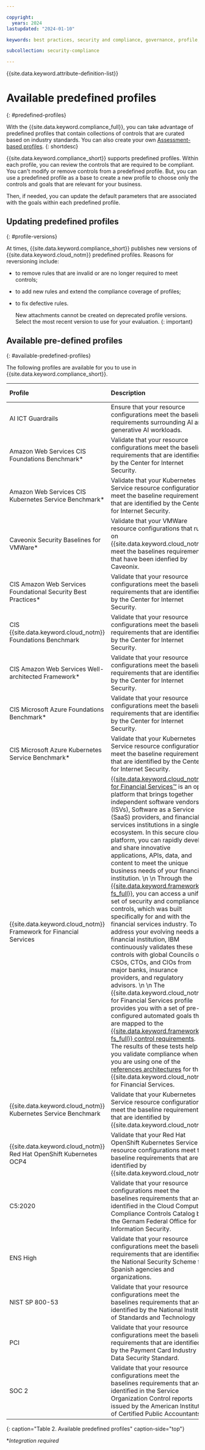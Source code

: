```yaml
---

copyright:
  years: 2024
lastupdated: "2024-01-10"

keywords: best practices, security and compliance, governance, profile, predefined profiles, benchmark, controls, goals, security, compliance

subcollection: security-compliance

---
```


{{site.data.keyword.attribute-definition-list}}

# Available predefined profiles
{: #predefined-profiles}

With the {{site.data.keyword.compliance_full}}, you can take advantage of predefined profiles that contain collections of controls that are curated based on industry standards. You can also create your own [Assessment-based profiles](/docs/security-compliance?topic=security-compliance-build-custom-profiles).
{: shortdesc}


{{site.data.keyword.compliance_short}} supports predefined profiles. Within each profile, you can review the controls that are required to be compliant. You can't modify or remove controls from a predefined profile. But, you can use a predefined profile as a base to create a new profile to choose only the controls and goals that are relevant for your business.

Then, if needed, you can update the default parameters that are associated with the goals within each predefined profile.

## Updating predefined profiles
{: #profile-versions}

At times, {{site.data.keyword.compliance_short}} publishes new versions of {{site.data.keyword.cloud_notm}} predefined profiles. Reasons for reversioning include:

* to remove rules that are invalid or are no longer required to meet controls;
* to add new rules and extend the compliance coverage of profiles;
* to fix defective rules.

	New attachments cannot be created on deprecated profile versions. Select the most recent version to use for your evaluation.
	{: important}

## Available pre-defined profiles
{: #available-predefined-profiles}

The following profiles are available for you to use in {{site.data.keyword.compliance_short}}.

| Profile  | Description | Environment | Release notes |
|:---------|:------------|:------------|:--------------|
| AI ICT Guardrails | Ensure that your resource configurations meet the baseline requirements surrounding AI and generative AI workloads. | {{site.data.keyword.cloud_notm}} | [![Note icon](../../icons/note_icon.svg)](/docs/security-compliance?topic=security-compliance-ai-ict-change-log) |
| Amazon Web Services CIS Foundations Benchmark* | Validate that your resource configurations meet the baseline requirements that are identified by the Center for Internet Security. | Amazon Web Services | [![Note icon](../../icons/note_icon.svg)](/docs/security-compliance?topic=security-compliance-cis-amazon-benchmark) |
| Amazon Web Services CIS Kubernetes Service Benchmark* | Validate that your Kubernetes Service resource configurations meet the baseline requirements that are identified by the Center for Internet Security. | Amazon Web Services | [![Note icon](../../icons/note_icon.svg)](/docs/security-compliance?topic=security-compliance-cis-amazon-eks-benchmark) |
| Caveonix Security Baselines for VMWare* | Validate that your VMWare resource configurations that run on {{site.data.keyword.cloud_notm}} meet the baselines requirements that have been idenfied by Caveonix. | {{site.data.keyword.cloud_notm}} | [![Note icon](../../icons/note_icon.svg)](/docs/security-compliance?topic=security-compliance-caveonix-vmware) |
| CIS Amazon Web Services Foundational Security Best Practices* | Validate that your resource configurations meet the baseline requirements that are identified by the Center for Internet Security.  | Amazon Web Services | [![Note icon](../../icons/note_icon.svg)](/docs/security-compliance?topic=security-compliance-aws-fs-benchmark) |
| CIS {{site.data.keyword.cloud_notm}} Foundations Benchmark | Validate that your resource configurations meet the baseline requirements that are identified by the Center for Internet Security. | {{site.data.keyword.cloud_notm}} | [![Note icon](../../icons/note_icon.svg)](/docs/security-compliance?topic=security-compliance-cis-benchmark-profile) |
| CIS Amazon Web Services Well-architected Framework*  | Validate that your resource configurations meet the baseline requirements that are identified by the Center for Internet Security. | Amazon Web Services | [![Note icon](../../icons/note_icon.svg)](/docs/security-compliance?topic=security-compliance-aws-waf-benchmark) |
| CIS Microsoft Azure Foundations Benchmark* | Validate that your resource configurations meet the baseline requirements that are identified by the Center for Internet Security. | Microsoft Azure | [![Note icon](../../icons/note_icon.svg)](/docs/security-compliance?topic=security-compliance-cis-azure-benchmark) |
| CIS Microsoft Azure Kubernetes Service Benchmark* | Validate that your Kubernetes Service resource configurations meet the baseline requirements that are identified by the Center for Internet Security. | Microsoft Azure | [![Note icon](../../icons/note_icon.svg)](/docs/security-compliance?topic=security-compliance-cis-azure-ks-benchmark) |
| {{site.data.keyword.cloud_notm}} Framework for Financial Services | [{{site.data.keyword.cloud_notm}} for Financial Services™](/docs/framework-financial-services?topic=framework-financial-services-about) is an open platform that brings together independent software vendors (ISVs), Software as a Service (SaaS) providers, and financial services institutions in a single ecosystem. In this secure cloud platform, you can rapidly develop and share innovative applications, APIs, data, and content to meet the unique business needs of your financial institution.  \n \n Through the [{{site.data.keyword.framework-fs_full}}](/docs/framework-financial-services?topic=framework-financial-services-about), you can access a unified set of security and compliance controls, which was built specifically for and with the financial services industry. To address your evolving needs as a financial institution, IBM continuously validates these controls with global Councils of CSOs, CTOs, and CIOs from major banks, insurance providers, and regulatory advisors.  \n \n The {{site.data.keyword.cloud_notm}} for Financial Services profile provides you with a set of pre-configured automated goals that are mapped to the [{{site.data.keyword.framework-fs_full}} control requirements](/docs/framework-financial-services?topic=framework-financial-services-about#framework-control-requirements). The results of these tests help you validate compliance when you are using one of the [references architectures](/docs/framework-financial-services?topic=framework-financial-services-reference-architecture-overview) for the {{site.data.keyword.cloud_notm}} for Financial Services. | {{site.data.keyword.cloud_notm}} | [![Note icon](../../icons/note_icon.svg)](/docs/security-compliance?topic=security-compliance-fs-change-log) |
| {{site.data.keyword.cloud_notm}} Kubernetes Service Benchmark | Validate that your Kubernetes Service resource configurations meet the baseline requirements that are identified by {{site.data.keyword.cloud_notm}}.  | {{site.data.keyword.cloud_notm}} | [![Note icon](../../icons/note_icon.svg)](/docs/security-compliance?topic=security-compliance-iks-profile) |
| {{site.data.keyword.cloud_notm}} Red Hat OpenShift Kubernetes OCP4 | Validate that your Red Hat OpenShift Kubernetes Service resource configurations meet the baseline requirements that are identified by {{site.data.keyword.cloud_notm}}. | {{site.data.keyword.cloud_notm}} | [![Note icon](../../icons/note_icon.svg)](/docs/security-compliance?topic=security-compliance-openshift-profile) |
| C5:2020 | Validate that your resource configurations meet the baselines requirements that are identified in the Cloud Computing Compliance Controls Catalog by the Gernam Federal Office for Information Security. | {{site.data.keyword.cloud_notm}} | [![Note icon](../../icons/note_icon.svg)](/docs/security-compliance?topic=security-compliance-bsi-c5-change-log) |
| ENS High | Validate that your resource configurations meet the baseline requirements that are identified in the National Security Scheme for Spanish agencies and organizations. | Multi-environment | [![Note icon](../../icons/note_icon.svg)](/docs/security-compliance?topic=security-compliance-ens-high-change-log) |
| NIST SP 800-53 | Validate that your resource configurations meet the baselines requirements that are identified by the National Institute of Standards and Technology | Multi-environment | [![Note icon](../../icons/note_icon.svg)](/docs/security-compliance?topic=security-compliance-nist-800-53-change-log) |
| PCI | Validate that your resource configurations meet the baseline requirements that are identified by the Payment Card Industry Data Security Standard. | Multi-environment | [![Note icon](../../icons/note_icon.svg)](/docs/security-compliance?topic=security-compliance-pci-dss-change-log) |
| SOC 2 | Validate that your resource configurations meet the baselines requirements that are identified in the Service Organization Control reports issued by the American Institute of Certified Public Accountants. | {{site.data.keyword.cloud_notm}} | [![Note icon](../../icons/note_icon.svg)](/docs/security-compliance?topic=security-compliance-soc2-change-log) |
{: caption="Table 2. Available predefined profiles" caption-side="top"}

**Integration required*